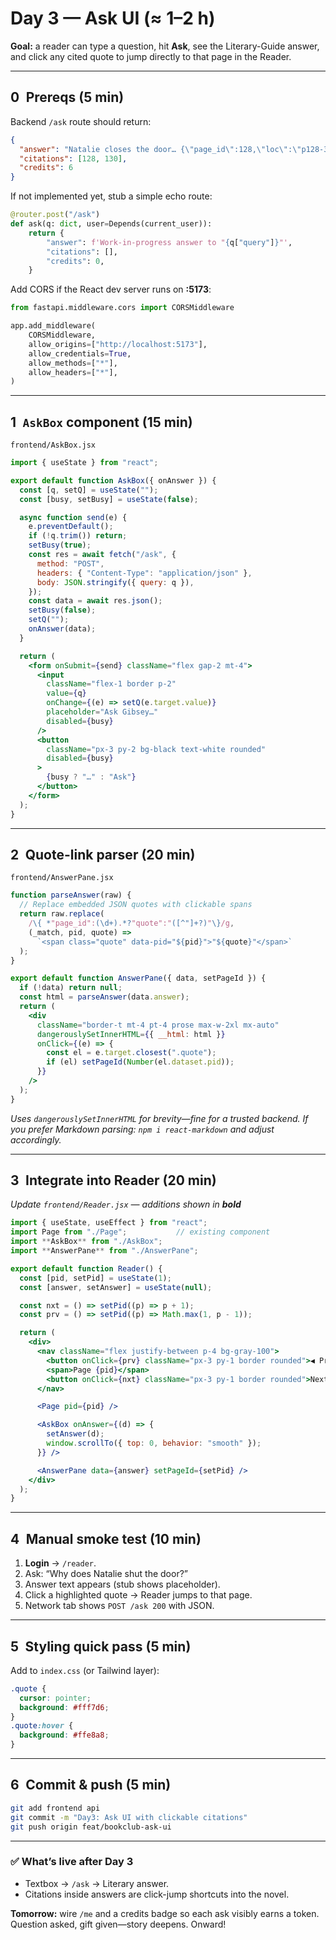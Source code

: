 # Day 3 — Ask UI (≈ 1–2 h)

**Goal:** a reader can type a question, hit **Ask**, see the Literary-Guide answer, and click any cited quote to jump directly to that page in the Reader.

---

## 0 Prereqs (5 min)

Backend `/ask` route should return:

```json
{
  "answer": "Natalie closes the door… {\"page_id\":128,\"loc\":\"p128-3\",\"quote\":\"Natalie…\"}",
  "citations": [128, 130],
  "credits": 6
}
```

If not implemented yet, stub a simple echo route:

```python
@router.post("/ask")
def ask(q: dict, user=Depends(current_user)):
    return {
        "answer": f'Work-in-progress answer to "{q["query"]}"',
        "citations": [],
        "credits": 0,
    }
```

Add CORS if the React dev server runs on **:5173**:

```python
from fastapi.middleware.cors import CORSMiddleware

app.add_middleware(
    CORSMiddleware,
    allow_origins=["http://localhost:5173"],
    allow_credentials=True,
    allow_methods=["*"],
    allow_headers=["*"],
)
```

---

## 1 `AskBox` component (15 min)

`frontend/AskBox.jsx`

```jsx
import { useState } from "react";

export default function AskBox({ onAnswer }) {
  const [q, setQ] = useState("");
  const [busy, setBusy] = useState(false);

  async function send(e) {
    e.preventDefault();
    if (!q.trim()) return;
    setBusy(true);
    const res = await fetch("/ask", {
      method: "POST",
      headers: { "Content-Type": "application/json" },
      body: JSON.stringify({ query: q }),
    });
    const data = await res.json();
    setBusy(false);
    setQ("");
    onAnswer(data);
  }

  return (
    <form onSubmit={send} className="flex gap-2 mt-4">
      <input
        className="flex-1 border p-2"
        value={q}
        onChange={(e) => setQ(e.target.value)}
        placeholder="Ask Gibsey…"
        disabled={busy}
      />
      <button
        className="px-3 py-2 bg-black text-white rounded"
        disabled={busy}
      >
        {busy ? "…" : "Ask"}
      </button>
    </form>
  );
}
```

---

## 2 Quote-link parser (20 min)

`frontend/AnswerPane.jsx`

```jsx
function parseAnswer(raw) {
  // Replace embedded JSON quotes with clickable spans
  return raw.replace(
    /\{ *"page_id":(\d+).*?"quote":"([^"]+?)"\}/g,
    (_match, pid, quote) =>
      `<span class="quote" data-pid="${pid}">"${quote}"</span>`
  );
}

export default function AnswerPane({ data, setPageId }) {
  if (!data) return null;
  const html = parseAnswer(data.answer);
  return (
    <div
      className="border-t mt-4 pt-4 prose max-w-2xl mx-auto"
      dangerouslySetInnerHTML={{ __html: html }}
      onClick={(e) => {
        const el = e.target.closest(".quote");
        if (el) setPageId(Number(el.dataset.pid));
      }}
    />
  );
}
```

*Uses `dangerouslySetInnerHTML` for brevity—fine for a trusted backend. If you prefer Markdown parsing: `npm i react-markdown` and adjust accordingly.*

---

## 3 Integrate into Reader (20 min)

*Update `frontend/Reader.jsx` — additions shown in **bold***

```jsx
import { useState, useEffect } from "react";
import Page from "./Page";           // existing component
import **AskBox** from "./AskBox";
import **AnswerPane** from "./AnswerPane";

export default function Reader() {
  const [pid, setPid] = useState(1);
  const [answer, setAnswer] = useState(null);

  const nxt = () => setPid((p) => p + 1);
  const prv = () => setPid((p) => Math.max(1, p - 1));

  return (
    <div>
      <nav className="flex justify-between p-4 bg-gray-100">
        <button onClick={prv} className="px-3 py-1 border rounded">◀ Prev</button>
        <span>Page {pid}</span>
        <button onClick={nxt} className="px-3 py-1 border rounded">Next ▶</button>
      </nav>

      <Page pid={pid} />

      <AskBox onAnswer={(d) => {
        setAnswer(d);
        window.scrollTo({ top: 0, behavior: "smooth" });
      }} />

      <AnswerPane data={answer} setPageId={setPid} />
    </div>
  );
}
```

---

## 4 Manual smoke test (10 min)

1. **Login** → `/reader`.
2. Ask: “Why does Natalie shut the door?”
3. Answer text appears (stub shows placeholder).
4. Click a highlighted quote → Reader jumps to that page.
5. Network tab shows `POST /ask 200` with JSON.

---

## 5 Styling quick pass (5 min)

Add to `index.css` (or Tailwind layer):

```css
.quote {
  cursor: pointer;
  background: #fff7d6;
}
.quote:hover {
  background: #ffe8a8;
}
```

---

## 6 Commit & push (5 min)

```bash
git add frontend api
git commit -m "Day3: Ask UI with clickable citations"
git push origin feat/bookclub-ask-ui
```

---

### ✅ What’s live after Day 3

* Textbox → `/ask` → Literary answer.
* Citations inside answers are click-jump shortcuts into the novel.

**Tomorrow:** wire `/me` and a credits badge so each ask visibly earns a token.
Question asked, gift given—story deepens. Onward!
